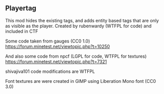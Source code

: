 ## Playertag
This mod hides the existing tags, and adds entity based tags that are only as visible as the player.
Created by rubenwardy (WTFPL for code) and included in CTF

Some code taken from gauges (CC0 1.0) https://forum.minetest.net/viewtopic.php?t=10250

And also some code from npcf (LGPL for code, WTFPL for textures) https://forum.minetest.net/viewtopic.php?t=7321

shivajiva101 code modifications are WTFPL

Font textures are were created in GIMP using Liberation Mono font (CC0 3.0)
